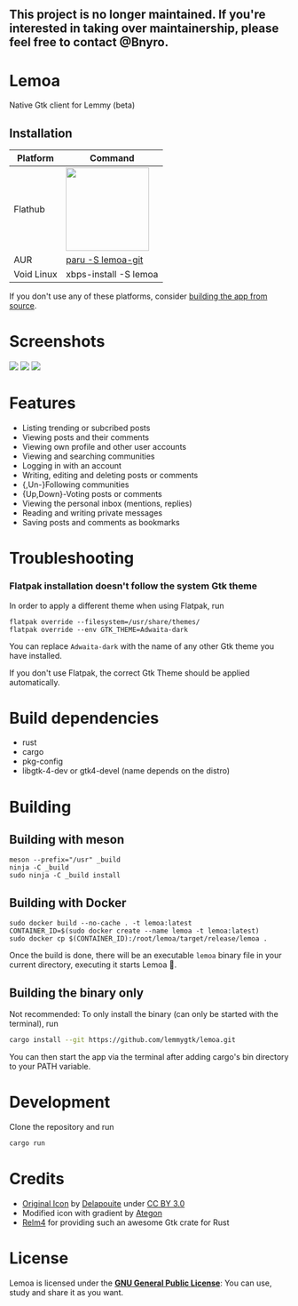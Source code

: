 ## This project is no longer maintained. If you're interested in taking over maintainership, please feel free to contact @Bnyro.

# Lemoa

Native Gtk client for Lemmy (beta)

## Installation

| Platform | Command                                                                                                                                                 |
| -------- | ------------------------------------------------------------------------------------------------------------------------------------------------------- |
| Flathub  | <a href="https://flathub.org/apps/details/io.github.lemmygtk.lemoa"><img src="https://flathub.org/assets/badges/flathub-badge-en.png" width="150"/></a> |
| AUR      | [paru -S lemoa-git](https://aur.archlinux.org/packages/lemoa-git)                                                                                       |
| Void Linux | xbps-install -S lemoa                                                                                                                                 |

If you don't use any of these platforms, consider [building the app from source](#Building).

# Screenshots

![](https://raw.githubusercontent.com/lemmygtk/lemoa/main/data/screenshots/community.png)
![](https://raw.githubusercontent.com/lemmygtk/lemoa/main/data/screenshots/posts.png)
![](https://raw.githubusercontent.com/lemmygtk/lemoa/main/data/screenshots/user.png)

# Features

- Listing trending or subcribed posts
- Viewing posts and their comments
- Viewing own profile and other user accounts
- Viewing and searching communities
- Logging in with an account
- Writing, editing and deleting posts or comments
- {,Un-}Following communities
- {Up,Down}-Voting posts or comments
- Viewing the personal inbox (mentions, replies)
- Reading and writing private messages
- Saving posts and comments as bookmarks

# Troubleshooting

### Flatpak installation doesn't follow the system Gtk theme

In order to apply a different theme when using Flatpak, run

```
flatpak override --filesystem=/usr/share/themes/
flatpak override --env GTK_THEME=Adwaita-dark
```

You can replace `Adwaita-dark` with the name of any other Gtk theme you have installed.

If you don't use Flatpak, the correct Gtk Theme should be applied automatically.

# Build dependencies

- rust
- cargo
- pkg-config
- libgtk-4-dev or gtk4-devel (name depends on the distro)

# Building

## Building with meson

```
meson --prefix="/usr" _build
ninja -C _build
sudo ninja -C _build install
```

## Building with Docker

```
sudo docker build --no-cache . -t lemoa:latest
CONTAINER_ID=$(sudo docker create --name lemoa -t lemoa:latest)
sudo docker cp $(CONTAINER_ID):/root/lemoa/target/release/lemoa .
```

Once the build is done, there will be an executable `lemoa` binary file in your current directory, executing it starts Lemoa :tada:.

## Building the binary only

Not recommended: To only install the binary (can only be started with the terminal), run

```sh
cargo install --git https://github.com/lemmygtk/lemoa.git
```


You can then start the app via the terminal after adding cargo's bin directory to your PATH variable.

# Development

Clone the repository and run

```sh
cargo run
```

# Credits

- [Original Icon](https://game-icons.net/1x1/delapouite/rat.html) by [Delapouite](https://delapouite.com/) under [CC BY 3.0](http://creativecommons.org/licenses/by/3.0/)
- Modified icon with gradient by [Ategon](https://programming.dev/u/Ategon)
- [Relm4](https://github.com/Relm4/Relm4) for providing such an awesome Gtk crate for Rust

# License

Lemoa is licensed under the [**GNU General Public License**](https://www.gnu.org/licenses/gpl.html): You can use, study and share it as you want.
